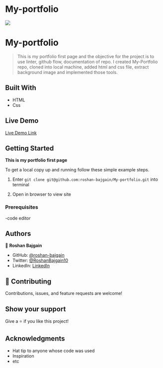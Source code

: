 # My-portfolio
![](https://img.shields.io/badge/Microverse-blueviolet)

# My-portfolio

> This is my portfolio first page and the objective for the project is to use linter, github flow, documentation of repo. I created My-Portfolio repo, cloned into local machine, added html and css file, extract background image and implemented those tools.

## Built With

- HTML
- Css

## Live Demo

[Live Demo Link](https://roshan-bajgain.github.io/Conference-App/)


## Getting Started

**This is my portfolio first page**


To get a local copy up and running follow these simple example steps.
1) Enter `git clone git@github.com:roshan-bajgain/My-portfolio.git` into terminal

2) Open in browser to view site


### Prerequisites
-code editor


## Authors

👤 **Roshan Bajgain**

- GitHub: [@roshan-bajgain](https://github.com/roshan-bajgain)
- Twitter: [@RoshanBajgain10](https://twitter.com/RoshanBajgain10)
- LinkedIn: [LinkedIn](https://www.linkedin.com/in/roshan-bazgain/)


## 🤝 Contributing

Contributions, issues, and feature requests are welcome!

## Show your support

Give a ⭐️ if you like this project!

## Acknowledgments

- Hat tip to anyone whose code was used
- Inspiration
- etc
